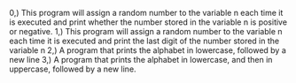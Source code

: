 0,) This program will assign a random number to the variable n each time it is executed and print whether the number stored in the variable n is positive or negative.
1,) This program will assign a random number to the variable n each time it is executed and print the last digit of the number stored in the variable n
2,) A program that prints the alphabet in lowercase, followed by a new line
3,) A program that prints the alphabet in lowercase, and then in uppercase, followed by a new line.
